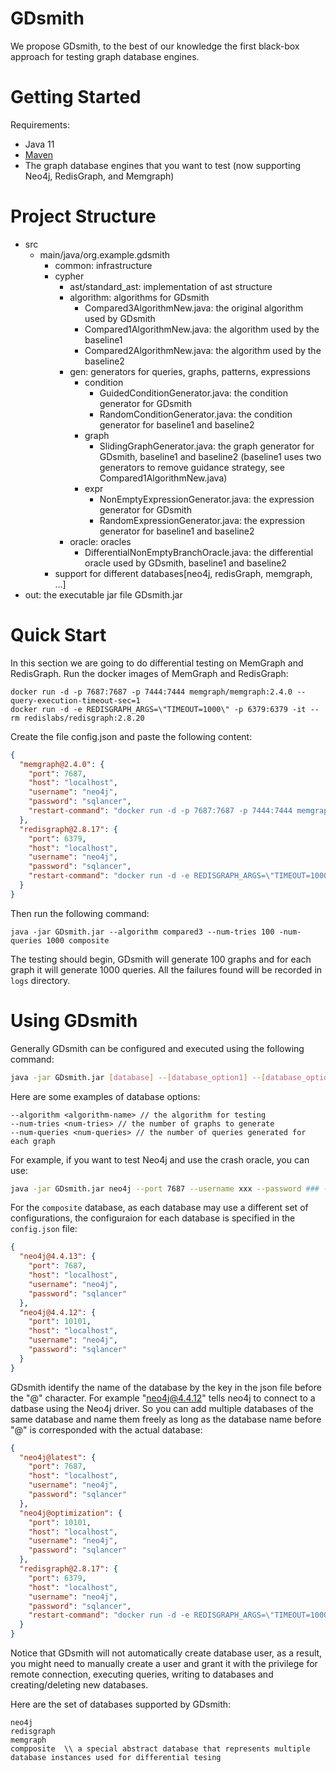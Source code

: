 # GDsmith

We propose GDsmith, to the best of our knowledge the first black-box approach for testing graph database engines.

# Getting Started

Requirements:
* Java 11
* [Maven](https://maven.apache.org/)
* The graph database engines that you want to test (now supporting Neo4j, RedisGraph, and Memgraph)



# Project Structure

* src
    * main/java/org.example.gdsmith
        * common:  infrastructure
        * cypher
          * ast/standard_ast: implementation of ast structure
          * algorithm: algorithms for GDsmith
            * Compared3AlgorithmNew.java: the original algorithm used by GDsmith
            * Compared1AlgorithmNew.java: the algorithm used by the baseline1
            * Compared2AlgorithmNew.java: the algorithm used by the baseline2
          * gen: generators for queries, graphs, patterns, expressions
            * condition
              * GuidedConditionGenerator.java: the condition generator for GDsmith
              * RandomConditionGenerator.java: the condition generator for baseline1 and baseline2
            * graph
              * SlidingGraphGenerator.java: the graph generator for GDsmith, baseline1 and baseline2 (baseline1 uses two generators to remove guidance strategy, see Compared1AlgorithmNew.java)
            * expr
              * NonEmptyExpressionGenerator.java: the expression generator for GDsmith
              * RandomExpressionGenerator.java: the expression generator for baseline1 and baseline2
          * oracle: oracles
            * DifferentialNonEmptyBranchOracle.java: the differential oracle used by GDsmith, baseline1 and baseline2
        * support for different databases[neo4j, redisGraph, memgraph, ...]
* out: the executable jar file GDsmith.jar

# Quick Start
In this section we are going to do differential testing on MemGraph and RedisGraph.
Run the docker images of MemGraph and RedisGraph:
```shell
docker run -d -p 7687:7687 -p 7444:7444 memgraph/memgraph:2.4.0 --query-execution-timeout-sec=1
docker run -d -e REDISGRAPH_ARGS=\"TIMEOUT=1000\" -p 6379:6379 -it --rm redislabs/redisgraph:2.8.20
```

Create the file config.json and paste the following content:
```json
{
  "memgraph@2.4.0": {
    "port": 7687,
    "host": "localhost",
    "username": "neo4j",
    "password": "sqlancer",
    "restart-command": "docker run -d -p 7687:7687 -p 7444:7444 memgraph/memgraph:2.4.0 --query-execution-timeout-sec=1"
  },
  "redisgraph@2.8.17": {
    "port": 6379,
    "host": "localhost",
    "username": "neo4j",
    "password": "sqlancer",
    "restart-command": "docker run -d -e REDISGRAPH_ARGS=\"TIMEOUT=1000\" -p 6379:6379 -it --rm redislabs/redisgraph:2.8.20"
  }
}
```
Then run the following command:
```shell
java -jar GDsmith.jar --algorithm compared3 --num-tries 100 -num-queries 1000 composite
```
The testing should begin, GDsmith will generate 100 graphs and for each graph it will generate 1000 queries.
All the failures found will be recorded in ```logs``` directory.


# Using GDsmith

Generally GDsmith can be configured and executed using the following command:

```bash
java -jar GDsmith.jar [database] --[database_option1] --[database_option2] ...
```

Here are some examples of database options:

```
--algorithm <algorithm-name> // the algorithm for testing
--num-tries <num-tries> // the number of graphs to generate
--num-queries <num-queries> // the number of queries generated for each graph
```

For example, if you want to test Neo4j and use the crash oracle, you can use:

```bash
java -jar GDsmith.jar neo4j --port 7687 --username xxx --password ### --oracle RANDOM_CRASH
```

For the ```composite``` database, as each database may use a different set of configurations, the configuraion for each database is specified in the ```config.json``` file:
```json
{
  "neo4j@4.4.13": {
    "port": 7687,
    "host": "localhost",
    "username": "neo4j",
    "password": "sqlancer"
  },
  "neo4j@4.4.12": {
    "port": 10101,
    "host": "localhost",
    "username": "neo4j",
    "password": "sqlancer"
  }
}
```
GDsmith identify the name of the database by the key in the json file before the "@" character. For example "neo4j@4.4.12" tells neo4j to connect to a datbase using the Neo4j driver. So you can add multiple databases of the same database and name them freely as long as the database name before "@" is corresponded with the actual database:
```json
{
  "neo4j@latest": {
    "port": 7687,
    "host": "localhost",
    "username": "neo4j",
    "password": "sqlancer"
  },
  "neo4j@optimization": {
    "port": 10101,
    "host": "localhost",
    "username": "neo4j",
    "password": "sqlancer"
  },
  "redisgraph@2.8.17": {
    "port": 6379,
    "host": "localhost",
    "username": "neo4j",
    "password": "sqlancer",
    "restart-command": "docker run -d -e REDISGRAPH_ARGS=\"TIMEOUT=1000\" -p 6379:6379 -it --rm redislabs/redisgraph:2.8.20"
  }
}
```

Notice that GDsmith will not automatically create database user, as a result, you might need to manually create a user and grant it with the privilege for remote connection, executing queries, writing to databases and creating/deleting new databases.



Here are the set of databases supported by GDsmith:

```
neo4j
redisgraph
memgraph
compposite  \\ a special abstract database that represents multiple database instances used for differential tesing
```
